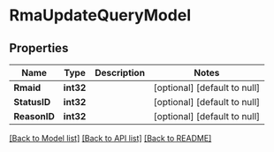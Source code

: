 # RmaUpdateQueryModel

## Properties
Name | Type | Description | Notes
------------ | ------------- | ------------- | -------------
**Rmaid** | **int32** |  | [optional] [default to null]
**StatusID** | **int32** |  | [optional] [default to null]
**ReasonID** | **int32** |  | [optional] [default to null]

[[Back to Model list]](../README.md#documentation-for-models) [[Back to API list]](../README.md#documentation-for-api-endpoints) [[Back to README]](../README.md)


